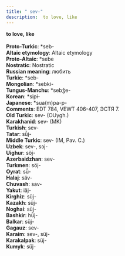 ```yaml
---
title: " sev-"
description:  to love, like
---
```

<strong> to love, like</strong><br><br>
<strong>Proto-Turkic</strong>:  *seb-<br>
<strong>Altaic etymology</strong>:  Altaic etymology<br>
<strong> Proto-Altaic</strong>:  *sebe<br>
<strong>Nostratic</strong>:  Nostratic<br>
<strong>Russian meaning</strong>:  любить<br>
<strong>Turkic</strong>:  *seb-<br>
<strong>Mongolian</strong>:  *sebki-<br>
<strong>Tungus-Manchu</strong>:  *sebǯe-<br>
<strong>Korean</strong>:  *sipɨ-<br>
<strong>Japanese</strong>:  *sua(m)pa-p-<br>
<strong>Comments</strong>:  EDT 784, VEWT 406-407, ЭСТЯ 7.<br>
<strong>Old Turkic</strong>:  sev- (OUygh.)<br>
<strong>Karakhanid</strong>:  sev- (MK)<br>
<strong>Turkish</strong>:  sev-<br>
<strong>Tatar</strong>:  sü̆j-<br>
<strong>Middle Turkic</strong>:  sev- (IM, Pav. C.)<br>
<strong>Uzbek</strong>:  sev-, sɔj-<br>
<strong>Uighur</strong>:  söj-<br>
<strong>Azerbaidzhan</strong>:  sev-<br>
<strong>Turkmen</strong>:  söj-<br>
<strong>Oyrat</strong>:  sǖ-<br>
<strong>Halaj</strong>:  säv-<br>
<strong>Chuvash</strong>:  sav-<br>
<strong>Yakut</strong>:  iäj-<br>
<strong>Kirghiz</strong>:  süj-<br>
<strong>Kazakh</strong>:  süj-<br>
<strong>Noghai</strong>:  süj-<br>
<strong>Bashkir</strong>:  hü̆j-<br>
<strong>Balkar</strong>:  süj-<br>
<strong>Gagauz</strong>:  sev-<br>
<strong>Karaim</strong>:  sev-, süj-<br>
<strong>Karakalpak</strong>:  süj-<br>
<strong>Kumyk</strong>:  süj-<br>


